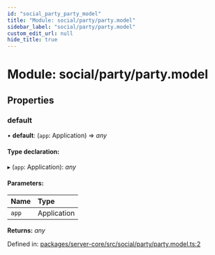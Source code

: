 ```yaml
---
id: "social_party_party_model"
title: "Module: social/party/party.model"
sidebar_label: "social/party/party.model"
custom_edit_url: null
hide_title: true
---
```


# Module: social/party/party.model

## Properties

### default

• **default**: (`app`: Application) => *any*

#### Type declaration:

▸ (`app`: Application): *any*

#### Parameters:

Name | Type |
:------ | :------ |
`app` | Application |

**Returns:** *any*

Defined in: [packages/server-core/src/social/party/party.model.ts:2](https://github.com/xr3ngine/xr3ngine/blob/716a06460/packages/server-core/src/social/party/party.model.ts#L2)
